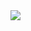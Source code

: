 <img src="https://capsule-render.vercel.app/api?type=waving&color=auto&height=300&section=header&text=hello%20there!&fontSize=40&font-family=Georgia" />
